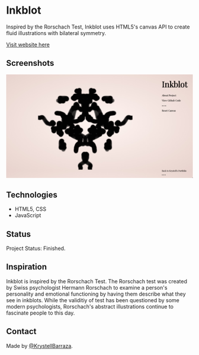 # Inkblot 
Inspired by the Rorschach Test, Inkblot uses HTML5's canvas API to create fluid illustrations with bilateral symmetry.

[Visit website here](https://krystellbarraza.github.io/Iceland_Travel/)


## Screenshots
![Example screenshot 1](Inkblot-screenshot.jpg)


## Technologies
* HTML5, CSS
* JavaScript


## Status
Project Status: Finished.


## Inspiration
Inkblot is inspired by the Rorschach Test.
The Rorschach test was created by Swiss psychologist Hermann Rorschach to examine a person's personality and emotional functioning by having them describe what they see in inkblots. While the validitiy of test has been questioned by some modern psychologists, Rorschach's abstract illustrations continue to fascinate people to this day.


## Contact
Made by [@KrystellBarraza](https://www.krystellbarraza.com).